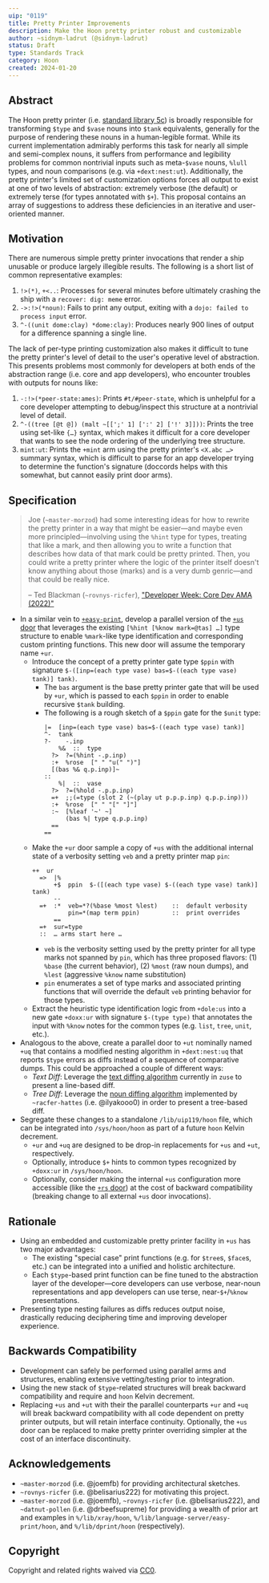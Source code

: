 ```yaml
---
uip: "0119"
title: Pretty Printer Improvements
description: Make the Hoon pretty printer robust and customizable
author: ~sidnym-ladrut (@sidnym-ladrut)
status: Draft
type: Standards Track
category: Hoon
created: 2024-01-20
---
```


## Abstract

The Hoon pretty printer (i.e. [standard library 5c][stdlib-5c]) is broadly
responsible for transforming `$type` and `$vase` nouns into `$tank`
equivalents, generally for the purpose of rendering these nouns in a
human-legible format. While its current implementation admirably performs this
task for nearly all simple and semi-complex nouns, it suffers from performance
and legibility problems for common nontrivial inputs such as meta-`$vase`
nouns, `%lull` types, and noun comparisons (e.g. via `+dext:nest:ut`).
Additionally, the pretty printer's limited set of customization options forces
all output to exist at one of two levels of abstraction: extremely verbose (the
default) or extremely terse (for types annotated with `$+`). This proposal
contains an array of suggestions to address these deficiencies in an iterative
and user-oriented manner.

## Motivation

There are numerous simple pretty printer invocations that render a ship
unusable or produce largely illegible results. The following is a short list of
common representative examples:

1. `!>(*)`, `+<..`: Processes for several minutes before ultimately crashing the
   ship with a `recover: dig: meme` error.
2. `->:!>(*noun)`: Fails to print any output, exiting with a `dojo: failed to
   process input` error.
3. `^-((unit dome:clay) *dome:clay)`: Produces nearly 900 lines of output for a
   difference spanning a single line.

The lack of per-type printing customization also makes it difficult to tune
the pretty printer's level of detail to the user's operative level of
abstraction. This presents problems most commonly for developers at both ends
of the abstraction range (i.e. core and app developers), who encounter troubles
with outputs for nouns like:

1. `-:!>(*peer-state:ames)`: Prints `#t/#peer-state`, which is unhelpful for a
   core developer attempting to debug/inspect this structure at a nontrivial
   level of detail.
2. `^-((tree [@t @]) (malt ~[[';' 1] [':' 2] ['!' 3]]))`: Prints the tree using
   set-like `{…}` syntax, which makes it difficult for a core developer that
   wants to see the node ordering of the underlying tree structure.
3. `mint:ut`: Prints the `+mint` arm using the pretty printer's `<X.abc …>`
   summary syntax, which is difficult to parse for an app developer trying to
   determine the function's signature (doccords helps with this somewhat,
   but cannot easily print door arms).

## Specification

> Joe (`~master-morzod`) had some interesting ideas for how to rewrite the pretty
> printer in a way that might be easier—and maybe even more principled—involving
> using the `%hint` type for types, treating that like a mark, and then
> allowing you to write a function that describes how data of that mark could be
> pretty printed. Then, you could write a pretty printer where the logic of the
> printer itself doesn't know anything about those (marks) and is a very dumb
> genric—and that could be really nice.
>
> – Ted Blackman (`~rovnys-ricfer`), ["Developer Week: Core Dev AMA (2022)"][cdama-22]

- In a similar vein to [`+easy-print`][stdlib-ep], develop a parallel version
  of the [`+us` door][stdlib-5c] that leverages the existing `[%hint [%know
  mark=@tas] …]` type structure to enable `%mark`-like type identification and
  corresponding custom printing functions. This new door will assume the
  temporary name `+ur`.
  - Introduce the concept of a pretty printer gate type `$ppin` with signature
    `$-([inp=(each type vase) bas=$-((each type vase) tank)] tank)`.
    - The `bas` argument is the base pretty printer gate that will be used by
      `+ur`, which is passed to each `$ppin` in order to enable recursive `$tank`
      building.
    - The following is a rough sketch of a `$ppin` gate for the `$unit` type:
      ```hoon
      |=  [inp=(each type vase) bas=$-((each type vase) tank)]
      ^-  tank
      ?-    -.inp
          %&  ::  type
        ?>  ?=(%hint -.p.inp)
        :+  %rose  [" " "u(" ")"]
        [(bas %& q.p.inp)]~
      ::
          %|  ::  vase
        ?>  ?=(%hold -.p.p.inp)
        =+  ;;(=type (slot 2 (~(play ut p.p.p.inp) q.p.p.inp)))
        :+  %rose  [" " "[" "]"]
        :~  [%leaf '~' ~]
            (bas %| type q.p.p.inp)
        ==
      ==
      ```
  - Make the `+ur` door sample a copy of `+us` with the additional internal
    state of a verbosity setting `veb` and a pretty printer map `pin`:
    ```hoon
    ++  ur
      =>  |%
          +$  ppin  $-([(each type vase) $-((each type vase) tank)] tank)
          --
      =+  :*  veb=*?(%base %most %lest)    ::  default verbosity
              pin=*(map term ppin)         ::  print overrides
          ==
      =+  sur=type
      ::  … arms start here …
    ```
    - `veb` is the verbosity setting used by the pretty printer for all type
      marks not spanned by `pin`, which has three proposed flavors: (1) `%base`
      (the current behavior), (2) `%most` (raw noun dumps), and `%lest`
      (aggressive `%know` name substitution)
    - `pin` enumerates a set of type marks and associated printing functions
      that will override the default `veb` printing behavior for those types.
  - Extract the heuristic type identification logic from `+dole:us` into a new
    gate `+doxx:ur` with signature `$-(type type)` that annotates the input
    with `%know` notes for the common types (e.g. `list`, `tree`, `unit`, etc.).
- Analogous to the above, create a parallel door to `+ut` nominally named `+uq`
  that contains a modified nesting algorithm in `+dext:nest:uq` that reports
  `$type` errors as diffs instead of a sequence of comparative dumps. This could
  be approached a couple of different ways:
  - *Text Diff*: Leverage the [text diffing
    algorithm](https://github.com/urbit/urbit/blob/develop/pkg/arvo/sys/zuse.hoon#L3966)
    currently in `zuse` to present a line-based diff.
  - *Tree Diff*: Leverage the [noun diffing
  algorithm](https://github.com/urbit/urbit/pull/6681) implemented by
  `~racfer-hattes` (i.e. @ilyakooo0) in order to present a tree-based diff.
- Segregate these changes to a standalone `/lib/uip119/hoon` file, which can be
  integrated into `/sys/hoon/hoon` as part of a future `hoon` Kelvin decrement.
  - `+ur` and `+uq` are designed to be drop-in replacements for `+us` and `+ut`,
    respectively.
  - Optionally, introduce `$+` hints to common types recognized by `+doxx:ur`
    in `/sys/hoon/hoon`.
  - Optionally, consider making the internal `+us` configuration more
    accessible (like the [`+rs` door][stdlib-rs]) at the cost of backward
    compatibility (breaking change to all external `+us` door invocations).

## Rationale

- Using an embedded and customizable pretty printer facility in `+us` has two
  major advantages:
  - The existing "special case" print functions (e.g. for `$tree`s, `$face`s,
    etc.) can be integrated into a unified and holistic architecture.
  - Each `$type`-based print function can be fine tuned to the abstraction
    layer of the developer—core developers can use verbose, near-noun
    representations and app developers can use terse, near-`$+`/`%know`
    presentations.
- Presenting type nesting failures as diffs reduces output noise, drastically
  reducing deciphering time and improving developer experience.

## Backwards Compatibility

- Development can safely be performed using parallel arms and structures,
  enabling extensive vetting/testing prior to integration.
- Using the new stack of `$type`-related structures will break backward
  compatibility and require and `hoon` Kelvin decrement.
- Replacing `+us` and `+ut` with their the parallel counterparts `+ur` and
  `+uq` will break backward compatibility with all code dependent on pretty
  printer outputs, but will retain interface continuity. Optionally, the `+us`
  door can be replaced to make pretty printer overriding simpler at the cost of
  an interface discontinuity.

## Acknowledgements

- `~master-morzod` (i.e. @joemfb) for providing architectural sketches.
- `~rovnys-ricfer` (i.e. @belisarius222) for motivating this project.
- `~master-morzod` (i.e. @joemfb), `~rovnys-ricfer` (i.e. @belisarius222), and
  `~datnut-pollen` (i.e. @drbeefsupreme) for providing a wealth of prior art and
  examples in `%/lib/xray/hoon`, `%/lib/language-server/easy-print/hoon`, and
  `%/lib/dprint/hoon` (respectively).

## Copyright

Copyright and related rights waived via [CC0](../LICENSE.md).


[stdlib-5c]: https://docs.urbit.org/language/hoon/reference/stdlib/5c
[stdlib-ep]: https://github.com/urbit/urbit/blob/develop/pkg/base-dev/lib/language-server/easy-print.hoon
[stdlib-rs]: https://docs.urbit.org/courses/hoon-school/S-math#rs-as-a-door
[cdama-22]: https://www.youtube.com/watch?v=SI_B7H8tSRE&t=3416
